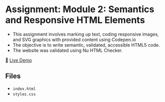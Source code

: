 # Assignment: Module 2: Semantics and Responsive HTML Elements

- This assignment involves marking up text, coding responsive images, and SVG graphics with provided content using Codepen.io
- The objective is to write semantic, validated, accessible HTML5 code.
- The website was validated using Nu HTML Checker.

🔗 [Live Demo](https://ventura-christian.github.io/GIT414/skip_to_content/)

## Files

- `index.html`
- `styles.css`
